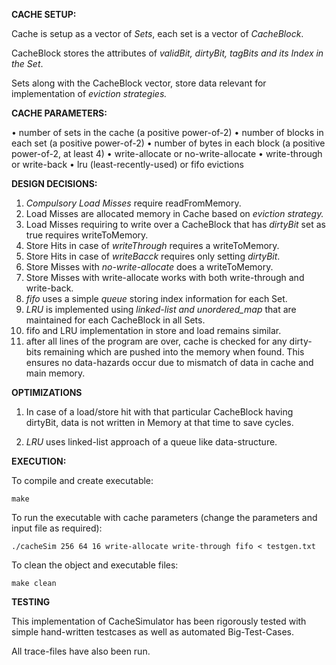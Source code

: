 **CACHE SETUP:**

Cache is setup as a vector of *Sets*, each set is a vector of *CacheBlock*.

CacheBlock stores the attributes of *validBit, dirtyBit, tagBits and its Index in the Set*.

Sets along with the CacheBlock vector, store data relevant for implementation of *eviction strategies.*



**CACHE PARAMETERS:**

• number of sets in the cache (a positive power-of-2)
• number of blocks in each set (a positive power-of-2)
• number of bytes in each block (a positive power-of-2, at least 4)
• write-allocate or no-write-allocate
• write-through or write-back
• lru (least-recently-used) or fifo evictions



**DESIGN DECISIONS:**

1. *Compulsory Load Misses* require readFromMemory.
2. Load Misses are allocated memory in Cache based on *eviction strategy.*
3. Load Misses requiring to write over a CacheBlock that has *dirtyBit* set as true requires writeToMemory.
4. Store Hits in case of *writeThrough* requires a writeToMemory.
5. Store Hits in case of *writeBacck* requires only setting *dirtyBit*.
6. Store Misses with *no-write-allocate* does a writeToMemory.
7. Store Misses with write-allocate works with both write-through and write-back.
8. *fifo* uses a simple *queue* storing index information for each Set.
9. *LRU* is implemented using *linked-list and unordered_map* that are maintained for each CacheBlock in all Sets.
10. fifo and LRU implementation in store and load remains similar.
11. after all lines of the program are over, cache is checked for any dirty-bits remaining which are pushed into the memory when found. This ensures no data-hazards occur due to mismatch of data in cache and main memory.

**OPTIMIZATIONS**

1. In case of a load/store hit with that particular CacheBlock having dirtyBit, data is not written in Memory at that time to save cycles.

2. *LRU* uses linked-list approach of a queue like data-structure.



**EXECUTION:**

To compile and create executable:

`make`

To run the executable with cache parameters (change the parameters and input file as required):

`./cacheSim 256 64 16 write-allocate write-through fifo < testgen.txt`

To clean the object and executable files:

`make clean`


**TESTING**

This implementation of CacheSimulator has been rigorously tested with simple hand-written testcases as well as automated Big-Test-Cases.

All trace-files have also been run.
